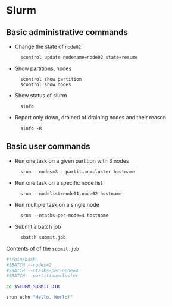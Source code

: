 # Slurm

## Basic administrative commands

- Change the state of `node02`:
    
        scontrol update nodename=node02 state=resume

- Show partitions, nodes

        scontrol show partition
        scontrol show nodes

- Show status of slurm

        sinfo

- Report only down, drained of draining nodes and their reason

        sinfo -R


## Basic user commands

- Run one task on a given partition with 3 nodes

        srun --nodes=3 --partition=cluster hostname

- Run one task on a specific node list

        srun --nodelist=node01,node02 hostname

- Run multiple task on a single node

        srun --ntasks-per-node=4 hostname

- Submit a batch job

        sbatch submit.job

Contents of of the `submit.job`

```bash
#!/bin/bash
#SBATCH --nodes=2
#SBATCH --ntasks-per-node=4
#SBATCH --partition=cluster

cd $SLURM_SUBMIT_DIR

srun echo "Hello, World!"
```

